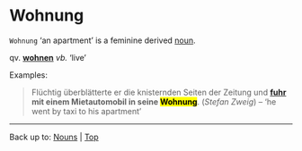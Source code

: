 # Wohnung

`Wohnung` ‘an apartment’ is a feminine derived [noun](../../index.md).

qv. **[wohnen](../../../verbs/w/wo/wohnen.md)** *vb.* ‘live’

Examples:

> Flüchtig überblätterte er die knisternden Seiten der Zeitung und **[fuhr](../../../verbs/f/fa/fahren.md) mit einem Mietautomobil in seine <mark>Wohnung</mark>**. (*Stefan Zweig*) – ‘he went by taxi to his apartment’

----

Back up to: [Nouns](../../index.md) | [Top](../../../index.md)

